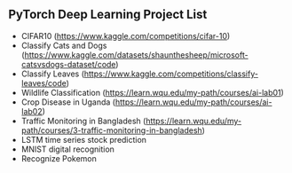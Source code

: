 ## PyTorch Deep Learning Project List
- CIFAR10 (https://www.kaggle.com/competitions/cifar-10)
- Classify Cats and Dogs (https://www.kaggle.com/datasets/shaunthesheep/microsoft-catsvsdogs-dataset/code)
- Classify Leaves (https://www.kaggle.com/competitions/classify-leaves/code)
- Wildlife Classification (https://learn.wqu.edu/my-path/courses/ai-lab01)
- Crop Disease in Uganda (https://learn.wqu.edu/my-path/courses/ai-lab02)
- Traffic Monitoring in Bangladesh (https://learn.wqu.edu/my-path/courses/3-traffic-monitoring-in-bangladesh)
- LSTM time series stock prediction
- MNIST digital recognition
- Recognize Pokemon
